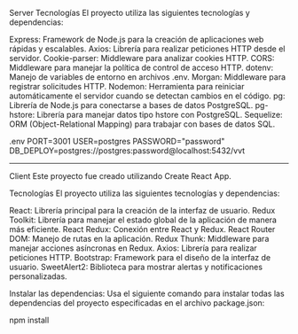 Server
Tecnologías
El proyecto utiliza las siguientes tecnologías y dependencias:

Express: Framework de Node.js para la creación de aplicaciones web rápidas y escalables.
Axios: Librería para realizar peticiones HTTP desde el servidor.
Cookie-parser: Middleware para analizar cookies HTTP.
CORS: Middleware para manejar la política de control de acceso HTTP.
dotenv: Manejo de variables de entorno en archivos .env.
Morgan: Middleware para registrar solicitudes HTTP.
Nodemon: Herramienta para reiniciar automáticamente el servidor cuando se detectan cambios en el código.
pg: Librería de Node.js para conectarse a bases de datos PostgreSQL.
pg-hstore: Librería para manejar datos tipo hstore con PostgreSQL.
Sequelize: ORM (Object-Relational Mapping) para trabajar con bases de datos SQL.

.env
PORT=3001
USER=postgres
PASSWORD="password"
DB_DEPLOY=postgres://postgres:password@localhost:5432/vvt

------------------------------------------------

Client
Este proyecto fue creado utilizando Create React App.

Tecnologías
El proyecto utiliza las siguientes tecnologías y dependencias:

React: Librería principal para la creación de la interfaz de usuario.
Redux Toolkit: Librería para manejar el estado global de la aplicación de manera más eficiente.
React Redux: Conexión entre React y Redux.
React Router DOM: Manejo de rutas en la aplicación.
Redux Thunk: Middleware para manejar acciones asíncronas en Redux.
Axios: Librería para realizar peticiones HTTP.
Bootstrap: Framework para el diseño de la interfaz de usuario.
SweetAlert2: Biblioteca para mostrar alertas y notificaciones personalizadas.


Instalar las dependencias:
Usa el siguiente comando para instalar todas las dependencias del proyecto especificadas en el archivo package.json:


npm install